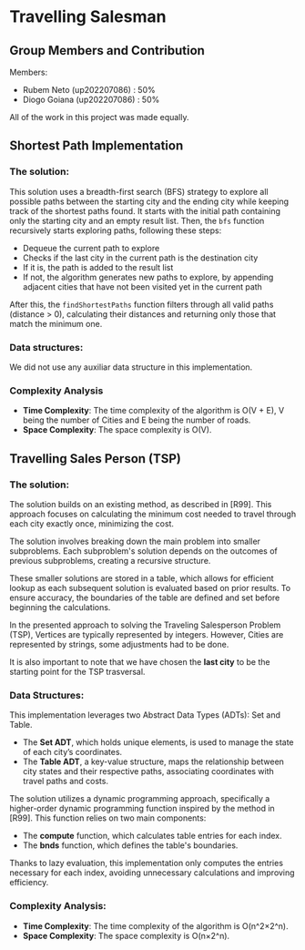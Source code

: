 # Travelling Salesman 

## Group Members and Contribution

Members:
  + Rubem Neto   (up202207086) : 50%
  + Diogo Goiana (up202207086) : 50%

All of the work in this project was made equally.

## Shortest Path Implementation

### The solution:

This solution uses a breadth-first search (BFS) strategy to explore all possible paths between the starting city and the ending city while keeping track of the shortest paths found.
It starts with the initial path containing only the starting city and an empty result list. Then, the <code>bfs</code> function recursively starts exploring paths, following these steps:

- Dequeue the current path to explore
- Checks if the last city in the current path is the destination city
- If it is, the path is added to the result list
- If not, the algorithm generates new paths to explore, by appending adjacent cities that have not been visited yet in the current path

After this, the <code>findShortestPaths</code> function filters through all valid paths (distance > 0), calculating their distances and returning only those that match the minimum one.

### Data structures:

We did not use any auxiliar data structure in this implementation.

### Complexity Analysis

+ **Time Complexity**: The time complexity of the algorithm is O(V + E), V being the number of Cities and E being the number of roads.
+ **Space Complexity**: The space complexity is O(V).

## Travelling Sales Person (TSP)

### The solution:

The solution builds on an existing method, as described in [R99]. This approach focuses on calculating the minimum cost needed to travel through each city exactly once, minimizing the cost.

The solution involves breaking down the main problem into smaller subproblems. Each subproblem's solution depends on the outcomes of previous subproblems, creating a recursive structure. 

These smaller solutions are stored in a table, which allows for efficient lookup as each subsequent solution is evaluated based on prior results. To ensure accuracy, the boundaries of the table are defined and set before beginning the calculations.

In the presented approach to solving the Traveling Salesperson Problem (TSP), Vertices are typically represented by integers. However, Cities are represented by strings, some adjustments had to be done.

It is also important to note that we have chosen the **last city** to be the starting point for the TSP trasversal.

### Data Structures:

This implementation leverages two Abstract Data Types (ADTs): Set and Table.

+ The **Set ADT**, which holds unique elements, is used to manage the state of each city’s coordinates.
+ The **Table ADT**, a key-value structure, maps the relationship between city states and their respective paths, associating coordinates with travel paths and costs.

The solution utilizes a dynamic programming approach, specifically a higher-order dynamic programming function inspired by the method in [R99]. This function relies on two main components:

+ The **compute** function, which calculates table entries for each index.
+ The **bnds** function, which defines the table's boundaries.

Thanks to lazy evaluation, this implementation only computes the entries necessary for each index, avoiding unnecessary calculations and improving efficiency.

### Complexity Analysis:

+ **Time Complexity**: The time complexity of the algorithm is O(n^2×2^n).
+ **Space Complexity**: The space complexity is O(n×2^n).